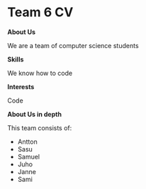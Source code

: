 # Team 6 CV

**About Us**

We are a team of computer science students


**Skills**

We know how to code


**Interests**

Code



**About Us in depth**

This team consists of:

- Antton 
- Sasu
- Samuel
- Juho
- Janne
- Sami

